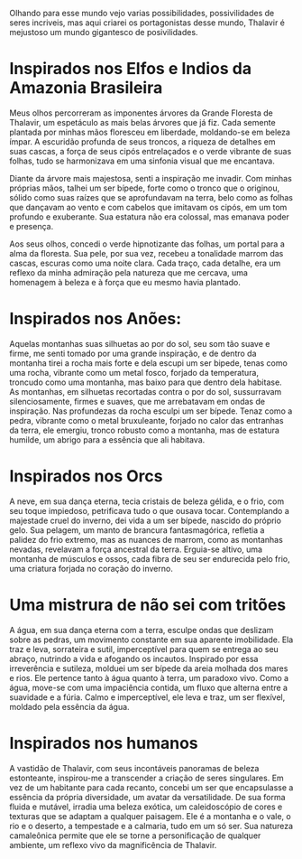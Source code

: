 Olhando para esse mundo vejo varias possibilidades, possivilidades de seres incriveis, mas aqui criarei os portagonistas desse mundo, Thalavir é mejustoso um mundo gigantesco de posivilidades.

# Inspirados nos Elfos e Indios da Amazonia Brasileira

Meus olhos percorreram as imponentes árvores da Grande Floresta de Thalavir, um espetáculo as mais belas árvores que já fiz. Cada semente plantada por minhas mãos floresceu em liberdade, moldando-se em beleza ímpar. A escuridão profunda de seus troncos, a riqueza de detalhes em suas cascas, a força de seus cipós entrelaçados e o verde vibrante de suas folhas, tudo se harmonizava em uma sinfonia visual que me encantava.

Diante da árvore mais majestosa, senti a inspiração me invadir. Com minhas próprias mãos, talhei um ser bípede, forte como o tronco que o originou, sólido como suas raízes que se aprofundavam na terra, belo como as folhas que dançavam ao vento e com cabelos que imitavam os cipós, em um tom profundo e exuberante. Sua estatura não era colossal, mas emanava poder e presença.

Aos seus olhos, concedi o verde hipnotizante das folhas, um portal para a alma da floresta. Sua pele, por sua vez, recebeu a tonalidade marrom das cascas, escuras como uma noite clara. Cada traço, cada detalhe, era um reflexo da minha admiração pela natureza que me cercava, uma homenagem à beleza e à força que eu mesmo havia plantado.

# Inspirados nos Anões:

Aquelas montanhas suas silhuetas ao por do sol, seu som tão suave e firme, me senti tomado por uma grande inspiração, e de dentro da montanha tirei a rocha mais forte e dela escupi um ser bipede, tenas como uma rocha, vibrante como um metal fosco, forjado da temperatura, troncudo como uma montanha, mas baixo para que dentro dela habitase.
As montanhas, em silhuetas recortadas contra o por do sol, sussurravam silenciosamente, firmes e suaves, que me arrebatavam em ondas de inspiração. Nas profundezas da rocha esculpi um ser bípede. Tenaz como a pedra, vibrante como o metal bruxuleante, forjado no calor das entranhas da terra, ele emergiu, tronco robusto como a montanha, mas de estatura humilde, um abrigo para a essência que ali habitava.

# Inspirados nos Orcs

A neve, em sua dança eterna, tecia cristais de beleza gélida, e o frio, com seu toque impiedoso, petrificava tudo o que ousava tocar. Contemplando a majestade cruel do inverno, dei vida a um ser bípede, nascido do próprio gelo. Sua pelagem, um manto de brancura fantasmagórica, refletia a palidez do frio extremo, mas as nuances de marrom, como as montanhas nevadas, revelavam a força ancestral da terra. Erguia-se altivo, uma montanha de músculos e ossos, cada fibra de seu ser endurecida pelo frio, uma criatura forjada no coração do inverno.

# Uma mistrura de não sei com tritões

A água, em sua dança eterna com a terra, esculpe ondas que deslizam sobre as pedras, um movimento constante em sua aparente imobilidade. Ela traz e leva, sorrateira e sutil, imperceptível para quem se entrega ao seu abraço, nutrindo a vida e afogando os incautos. Inspirado por essa irreverência e sutileza, molduei um ser bípede da areia molhada dos mares e rios. Ele pertence tanto à água quanto à terra, um paradoxo vivo. Como a água, move-se com uma impaciência contida, um fluxo que alterna entre a suavidade e a fúria. Calmo e imperceptível, ele leva e traz, um ser flexível, moldado pela essência da água.

# Inspirados nos humanos

A vastidão de Thalavir, com seus incontáveis panoramas de beleza estonteante, inspirou-me a transcender a criação de seres singulares. Em vez de um habitante para cada recanto, concebi um ser que encapsulasse a essência da própria diversidade, um avatar da versatilidade. De sua forma fluida e mutável, irradia uma beleza exótica, um caleidoscópio de cores e texturas que se adaptam a qualquer paisagem. Ele é a montanha e o vale, o rio e o deserto, a tempestade e a calmaria, tudo em um só ser. Sua natureza camaleônica permite que ele se torne a personificação de qualquer ambiente, um reflexo vivo da magnificência de Thalavir.




